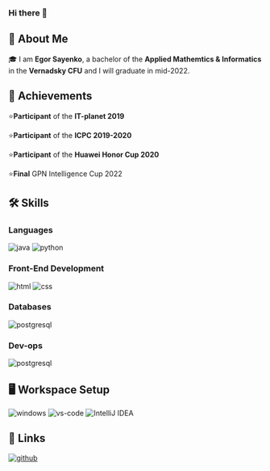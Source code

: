 ### Hi there 👋


## 🚀  About Me

🎓 I am **Egor Sayenko**, a bachelor of the **Applied Mathemtics & Informatics** in the **Vernadsky CFU** and I will graduate in mid-2022.

## 🏅  Achievements

⭐**Participant** of the **IT-planet 2019**

⭐**Participant** of the **ICPC  2019-2020**

⭐**Participant** of the **Huawei Honor Cup 2020**

⭐**Final** GPN Intelligence Cup 2022

## 🛠️ Skills

### Languages
![java](https://img.shields.io/badge/Java-ED8B00?style=for-the-badge&logo=java&logoColor=white)
![python](https://img.shields.io/badge/Python-3776AB?style=for-the-badge&logo=python&logoColor=white)

### Front-End Development

![html](https://img.shields.io/badge/HTML5-E34F26?style=for-the-badge&logo=html5&logoColor=white)
![css](https://img.shields.io/badge/CSS3-1572B6?style=for-the-badge&logo=css3&logoColor=white)

### Databases
![postgresql](https://img.shields.io/badge/PostgreSQL-316192?style=for-the-badge&logo=postgresql&logoColor=white)

### Dev-ops
![postgresql](https://img.shields.io/badge/-Docker-fff?&logo=Docker)

## 🖥️ Workspace Setup
![windows](https://img.shields.io/badge/Windows_10-0078D6?style=for-the-badge&logo=windows&logoColor=white)
![vs-code](https://img.shields.io/badge/VS_Code-007ACC?style=for-the-badge&logo=Visual-Studio-Code&logoColor=white)
![IntelliJ IDEA](https://img.shields.io/badge/IntelliJIDEA-000000.svg?style=for-the-badge&logo=intellij-idea&logoColor=white)

## 🔗 Links
[![github](https://img.shields.io/badge/GitHub-000000?style=for-the-badge&logo=GitHub&logoColor=white)](https://github.com/EgorLq)
<!--
**deservegirl/deservegirl** is a ✨ _special_ ✨ repository because its `README.md` (this file) appears on your GitHub profile.

Here are some ideas to get you started:

- 🔭 I’m currently working on ...
- 🌱 I’m currently learning ...
- 👯 I’m looking to collaborate on ...
- 🤔 I’m looking for help with ...
- 💬 Ask me about ...
- 📫 How to reach me: ...
- 😄 Pronouns: ...
- ⚡ Fun fact: ...
-->
